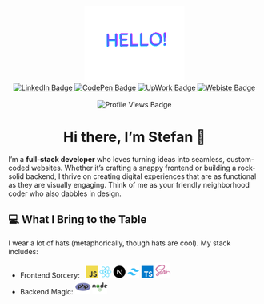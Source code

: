 <div id="header" align="center">
    <img src="https://github.com/Sxzar/Sxzar/blob/main/assets/hello.gif?raw=true" width="200"/>
</div>
<div id="badges" align="center">
    <a href="https://www.linkedin.com/in/stefan-nicolau/">
        <img src="https://img.shields.io/badge/LinkedIn-blue?style=for-the-badge&logo=linkedin&logoColor=white" alt="LinkedIn Badge" width="100" height="28">
    </a>
    <a href="https://codepen.io/Sxzarr">
        <img src="https://img.shields.io/badge/Codepen-000000?style=for-the-badge&logo=codepen&logoColor=white" alt="CodePen Badge" width="100" height="28">
    </a>
    <a href="https://www.upwork.com/freelancers/~0117f6f61b86a89044?s=1110580755107926016">
        <img src="https://img.shields.io/badge/UpWork-6FDA44?style=for-the-badge&logo=Upwork&logoColor=white" alt="UpWork Badge" width="100" height="28">
    </a>
    <a href="https://sxzar.com/">
        <img src="https://img.shields.io/badge/Website-000000?style=flat&logo=About.me&logoColor=white" alt="Webiste Badge" width="100" height="28">
    </a>
</div>
<div align="center">
    <br />
    <img src="https://komarev.com/ghpvc/?username=Sxzar&style=flat-square&color=blue" alt="Profile Views Badge" width="100" height="28"/>
    <br />
    <h1>
        Hi there, I’m Stefan 👋
    </h1>
</div>
<div id="content">
    <p>I’m a <b>full-stack developer</b> who loves turning ideas into seamless, custom-coded websites. Whether it’s crafting a snappy frontend or building a rock-solid backend, I thrive on creating digital experiences that are as functional as they are visually engaging. Think of me as your friendly neighborhood coder who also dabbles in design.</p>
    <h2>
        💻 What I Bring to the Table
    </h2>
    <p>
        I wear a lot of hats (metaphorically, though hats are cool). My stack includes:
    </p>
    <ul>
        <li>Frontend Sorcery: &nbsp; <img src="https://raw.githubusercontent.com/devicons/devicon/ca28c779441053191ff11710fe24a9e6c23690d6/icons/javascript/javascript-original.svg" alt="Javascript Badge" width="24" height="24"/>
            <img src="https://raw.githubusercontent.com/devicons/devicon/ca28c779441053191ff11710fe24a9e6c23690d6/icons/react/react-original.svg" alt="React Badge" width="24" height="24"/>
            <img src="https://raw.githubusercontent.com/devicons/devicon/ca28c779441053191ff11710fe24a9e6c23690d6/icons/nextjs/nextjs-original.svg" alt="NextJS Badge" width="24" height="24"/>
            <img src="https://raw.githubusercontent.com/devicons/devicon/ca28c779441053191ff11710fe24a9e6c23690d6/icons/tailwindcss/tailwindcss-original.svg" alt="Tailwind CSS Badge" width="24" height="24"/>
            <img src="https://raw.githubusercontent.com/devicons/devicon/ca28c779441053191ff11710fe24a9e6c23690d6/icons/typescript/typescript-original.svg" alt="Typescript Badge" width="24" height="24"/>
            <img src="https://raw.githubusercontent.com/devicons/devicon/ca28c779441053191ff11710fe24a9e6c23690d6/icons/sass/sass-original.svg" alt="Sass Badge" width="30" height="30"/>
        </li>
        <li>
            Backend Magic:
            <img src="https://raw.githubusercontent.com/devicons/devicon/ca28c779441053191ff11710fe24a9e6c23690d6/icons/php/php-original.svg" alt="PHP Badge" width="30" height="30"/>
            <img src="https://raw.githubusercontent.com/devicons/devicon/ca28c779441053191ff11710fe24a9e6c23690d6/icons/nodejs/nodejs-original-wordmark.svg" alt="NodeJS Badge" width="30" height="30"/>
        </li>
    </ul>
</div>
